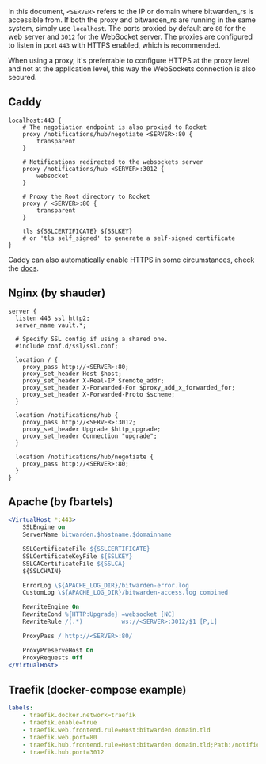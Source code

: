 In this document, `<SERVER>` refers to the IP or domain where bitwarden_rs is accessible from. If both the proxy and bitwarden_rs are running in the same system, simply use `localhost`.
The ports proxied by default are `80` for the web server and `3012` for the WebSocket server. The proxies are configured to listen in port `443` with HTTPS enabled, which is recommended.

When using a proxy, it's preferrable to configure HTTPS at the proxy level and not at the application level, this way the WebSockets connection is also secured.

## Caddy

```nginx
localhost:443 {
    # The negotiation endpoint is also proxied to Rocket
    proxy /notifications/hub/negotiate <SERVER>:80 {
        transparent
    }
    
    # Notifications redirected to the websockets server
    proxy /notifications/hub <SERVER>:3012 {
        websocket
    }
    
    # Proxy the Root directory to Rocket
    proxy / <SERVER>:80 {
        transparent
    }

    tls ${SSLCERTIFICATE} ${SSLKEY}
    # or 'tls self_signed' to generate a self-signed certificate
}
```
Caddy can also automatically enable HTTPS in some circumstances, check the [docs](https://caddyserver.com/docs/automatic-https).

## Nginx (by shauder)
```nginx
server {
  listen 443 ssl http2;
  server_name vault.*;
  
  # Specify SSL config if using a shared one.
  #include conf.d/ssl/ssl.conf;
  
  location / {
    proxy_pass http://<SERVER>:80;
    proxy_set_header Host $host;
    proxy_set_header X-Real-IP $remote_addr;
    proxy_set_header X-Forwarded-For $proxy_add_x_forwarded_for;
    proxy_set_header X-Forwarded-Proto $scheme;
  }
  
  location /notifications/hub {
    proxy_pass http://<SERVER>:3012;
    proxy_set_header Upgrade $http_upgrade;
    proxy_set_header Connection "upgrade";
  }
  
  location /notifications/hub/negotiate {
    proxy_pass http://<SERVER>:80;
  }
}
```

## Apache (by fbartels)
```apache
<VirtualHost *:443>
    SSLEngine on
    ServerName bitwarden.$hostname.$domainname

    SSLCertificateFile ${SSLCERTIFICATE}
    SSLCertificateKeyFile ${SSLKEY}
    SSLCACertificateFile ${SSLCA}
    ${SSLCHAIN}

    ErrorLog \${APACHE_LOG_DIR}/bitwarden-error.log
    CustomLog \${APACHE_LOG_DIR}/bitwarden-access.log combined

    RewriteEngine On
    RewriteCond %{HTTP:Upgrade} =websocket [NC]
    RewriteRule /(.*)           ws://<SERVER>:3012/$1 [P,L]

    ProxyPass / http://<SERVER>:80/

    ProxyPreserveHost On
    ProxyRequests Off
</VirtualHost>
```

## Traefik (docker-compose example)
```yaml
labels:
    - traefik.docker.network=traefik
    - traefik.enable=true
    - traefik.web.frontend.rule=Host:bitwarden.domain.tld
    - traefik.web.port=80
    - traefik.hub.frontend.rule=Host:bitwarden.domain.tld;Path:/notifications/hub
    - traefik.hub.port=3012
```
